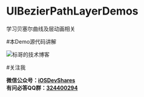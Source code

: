 # UIBezierPathLayerDemos
学习贝塞尔曲线及层动画相关

#本Demo源代码讲解

![标哥的技术博客](http://www.henishuo.com/uibezierpath-draw/)

#关注我

**微信公众号：[iOSDevShares](http://www.henishuo.com/uibezierpath-draw/)**<br>
**有问必答QQ群：[324400294](http://www.henishuo.com/uibezierpath-draw/)**


